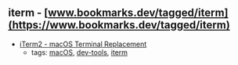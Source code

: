 iterm - [www.bookmarks.dev/tagged/iterm](https://www.bookmarks.dev/tagged/iterm)
---
* [iTerm2 - macOS Terminal Replacement](http://www.iterm2.com/)
    * tags: [macOS](../tags/macOS.md), [dev-tools](../tags/dev-tools.md), [iterm](../tags/iterm.md)
